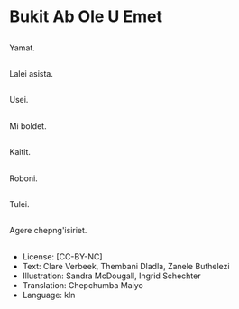 # Bukit Ab Ole U Emet

##
Yamat.

##
Lalei asista.

##
Usei.

##
Mi boldet.

##
Kaitit.

##
Roboni.

##
Tulei.

##
Agere chepng'isiriet.

##
* License: [CC-BY-NC]
* Text: Clare Verbeek, Thembani Dladla, Zanele Buthelezi
* Illustration: Sandra McDougall, Ingrid Schechter
* Translation: Chepchumba Maiyo
* Language: kln
